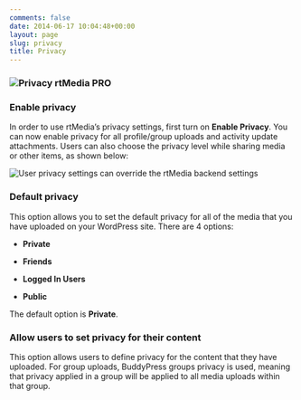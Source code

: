```yaml
---
comments: false
date: 2014-06-17 10:04:48+00:00
layout: page
slug: privacy
title: Privacy
---
```


### ![Privacy rtMedia PRO](http://docs.rtcamp.com/wp-content/uploads/2014/06/Privacy-rtMedia-PRO.jpg)




### Enable privacy


In order to use rtMedia’s privacy settings, first turn on **Enable Privacy**. You can now enable privacy for all profile/group uploads and activity update attachments.
Users can also choose the privacy level while sharing media or other items, as shown below:

![User privacy settings can override the rtMedia backend settings](https://rtcamp.com/wp-content/uploads/2013/09/UsersSettingPrivacyBuddyPressUpdates.png)


### Default privacy


This option allows you to set the default privacy for all of the media that you have uploaded on your WordPress site. There are 4 options:



	
  * **Private**

	
  * **Friends**

	
  * **Logged In Users**

	
  * **Public**


The default option is **Private**.


### Allow users to set privacy for their content


This option allows users to define privacy for the content that they have uploaded. For group uploads, BuddyPress groups privacy is used, meaning that privacy applied in a group will be applied to all media uploads within that group.
